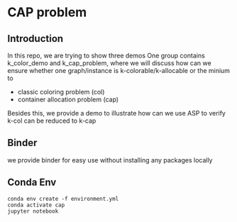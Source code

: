 # CAP problem

## Introduction
In this repo, we are trying to show three demos
One group contains k_color_demo and k_cap_problem, where we will discuss how can we ensure whether one graph/instance is k-colorable/k-allocable or the minium to 
- classic coloring problem (col) 
- container allocation problem (cap)

Besides this, we provide a demo to illustrate how can we use ASP to verify k-col can be reduced to k-cap

## Binder
we provide binder for easy use without installing any packages locally

## Conda Env
```
conda env create -f environment.yml
conda activate cap
jupyter notebook
```
